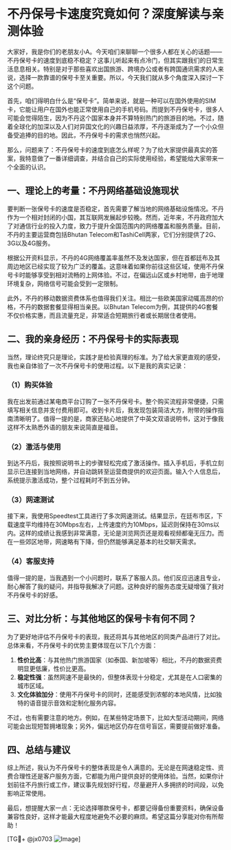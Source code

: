 # 不丹保号卡速度究竟如何？深度解读与亲测体验

大家好，我是你们的老朋友小A。今天咱们来聊聊一个很多人都在关心的话题——不丹保号卡的速度到底稳不稳定？这事儿听起来有点冷门，但其实跟我们的日常生活息息相关。特别是对于那些喜欢出国旅游、跨境办公或者有跨国通讯需求的人来说，选择一款靠谱的保号卡至关重要。所以，今天我们就从多个角度深入探讨一下这个问题。

首先，咱们得明白什么是“保号卡”。简单来说，就是一种可以在国外使用的SIM卡，它能让用户在国外也能正常使用自己的手机号码。而提到不丹保号卡，很多人可能会觉得陌生，因为不丹这个国家本身并不算特别热门的旅游目的地。不过，随着全球化的加深以及人们对异国文化的兴趣日益浓厚，不丹逐渐成为了一个小众但备受追捧的目的地。因此，不丹保号卡的需求也悄然兴起。

那么，问题来了：不丹保号卡的速度到底怎么样呢？为了给大家提供最真实的答案，我特意做了一番详细调查，并结合自己的实际使用经验，希望能给大家带来一个全面的认识。

## 一、理论上的考量：不丹网络基础设施现状

要判断一张保号卡的速度是否稳定，首先需要了解当地的网络基础设施情况。不丹作为一个相对封闭的小国，其互联网发展起步较晚。然而，近年来，不丹政府加大了对通信行业的投入力度，致力于提升全国范围内的网络覆盖和服务质量。目前，不丹的主要运营商包括Bhutan Telecom和TashiCell两家，它们分别提供了2G、3G以及4G服务。

根据公开资料显示，不丹的4G网络覆盖率虽然不及发达国家，但在首都廷布及其周边地区已经实现了较为广泛的覆盖。这意味着如果你前往这些区域，使用不丹保号卡时能够享受到相对流畅的上网体验。不过，在偏远山区或乡村地带，由于地理环境复杂，网络信号可能会受到一定限制。

此外，不丹的移动数据资费体系也值得我们关注。相比一些欧美国家动辄高昂的价格，不丹的数据套餐显得相当亲民。以Bhutan Telecom为例，其提供的4G套餐不仅价格实惠，而且流量充足，非常适合短期旅行者或长期居住者使用。

## 二、我的亲身经历：不丹保号卡的实际表现

当然，理论终究只是理论，实践才是检验真理的标准。为了给大家更直观的感受，我也亲自体验了一次不丹保号卡的使用过程。以下是我的真实记录：

### （1）购买体验

我在出发前通过某电商平台订购了一张不丹保号卡。整个购买流程非常便捷，只需填写相关信息并支付费用即可。收到卡片后，我发现包装简洁大方，附带的操作指南清晰明了。值得一提的是，商家还贴心地提供了中英文双语说明书，这对于像我这样不太熟悉外语的朋友来说简直是福音。

### （2）激活与使用

到达不丹后，我按照说明书上的步骤轻松完成了激活操作。插入手机后，手机立刻显示已连接到当地网络，并自动跳转至运营商提供的欢迎页面。输入个人信息后，系统提示激活成功，整个过程耗时不到五分钟。

### （3）网速测试

接下来，我使用Speedtest工具进行了多次网速测试。结果显示，在廷布市区，下载速度平均维持在30Mbps左右，上传速度约为10Mbps，延迟则保持在30ms以内。这样的成绩让我感到非常满意，无论是浏览网页还是观看视频都毫无压力。而在一些郊区地带，网速略有下降，但仍然能够满足基本的社交聊天需求。

### （4）客服支持

值得一提的是，当我遇到一个小问题时，联系了客服人员。他们反应迅速且专业，耐心解答了我的疑问，并指导我解决了问题。这种良好的服务态度无疑增强了我对不丹保号卡的好感。

## 三、对比分析：与其他地区的保号卡有何不同？

为了更好地评估不丹保号卡的表现，我还将其与其他地区的同类产品进行了对比。总体来看，不丹保号卡的优势主要体现在以下几个方面：

1. **性价比高**：与其他热门旅游国家（如泰国、新加坡等）相比，不丹的数据资费明显更低廉，性价比更高。
2. **稳定性强**：虽然网速不是最快的，但整体表现十分稳定，尤其是在人口密集的城市区域。
3. **文化体验加分**：使用不丹保号卡的同时，还能感受到浓郁的本地风情，比如独特的语音提示音效和定制化服务内容。

不过，也有需要注意的地方。例如，在某些特定场景下，比如大型活动期间，网络可能会出现短暂拥堵现象；另外，偏远地区仍存在信号盲区，需要提前做好准备。

## 四、总结与建议

综上所述，我认为不丹保号卡的整体表现是令人满意的。无论是在网速稳定性、资费合理性还是客户服务方面，它都能为用户提供良好的使用体验。当然，如果你计划前往不丹旅行或工作，建议事先规划好行程，尽量避开人多拥挤的时间段，以免影响正常使用。

最后，想提醒大家一点：无论选择哪款保号卡，都要记得备份重要资料，确保设备兼容性良好，这样才能最大程度地避免不必要的麻烦。希望这篇分享能对你有所帮助！

[TG💪+ @jx0703 ![Image](https://github.com/user-attachments/assets/dbca1d08-cadb-493c-b0ec-ad6f7a83f270)]